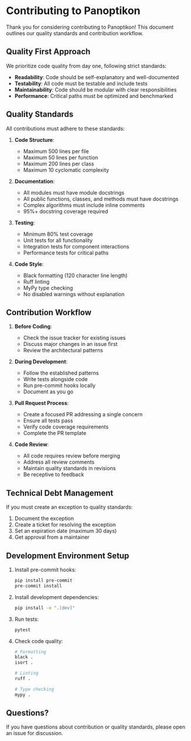 # Contributing to Panoptikon

Thank you for considering contributing to Panoptikon! This document outlines our quality standards and contribution workflow.

## Quality First Approach

We prioritize code quality from day one, following strict standards:

- **Readability**: Code should be self-explanatory and well-documented
- **Testability**: All code must be testable and include tests
- **Maintainability**: Code should be modular with clear responsibilities
- **Performance**: Critical paths must be optimized and benchmarked

## Quality Standards

All contributions must adhere to these standards:

1. **Code Structure**:
   - Maximum 500 lines per file
   - Maximum 50 lines per function
   - Maximum 200 lines per class
   - Maximum 10 cyclomatic complexity

2. **Documentation**:
   - All modules must have module docstrings
   - All public functions, classes, and methods must have docstrings
   - Complex algorithms must include inline comments
   - 95%+ docstring coverage required

3. **Testing**:
   - Minimum 80% test coverage
   - Unit tests for all functionality
   - Integration tests for component interactions
   - Performance tests for critical paths

4. **Code Style**:
   - Black formatting (120 character line length)
   - Ruff linting
   - MyPy type checking
   - No disabled warnings without explanation

## Contribution Workflow

1. **Before Coding**:
   - Check the issue tracker for existing issues
   - Discuss major changes in an issue first
   - Review the architectural patterns

2. **During Development**:
   - Follow the established patterns
   - Write tests alongside code
   - Run pre-commit hooks locally
   - Document as you go

3. **Pull Request Process**:
   - Create a focused PR addressing a single concern
   - Ensure all tests pass
   - Verify code coverage requirements
   - Complete the PR template

4. **Code Review**:
   - All code requires review before merging
   - Address all review comments
   - Maintain quality standards in revisions
   - Be receptive to feedback

## Technical Debt Management

If you must create an exception to quality standards:

1. Document the exception
2. Create a ticket for resolving the exception
3. Set an expiration date (maximum 30 days)
4. Get approval from a maintainer

## Development Environment Setup

1. Install pre-commit hooks:
   ```bash
   pip install pre-commit
   pre-commit install
   ```

2. Install development dependencies:
   ```bash
   pip install -e ".[dev]"
   ```

3. Run tests:
   ```bash
   pytest
   ```

4. Check code quality:
   ```bash
   # Formatting
   black .
   isort .
   
   # Linting
   ruff .
   
   # Type checking
   mypy .
   ```

## Questions?

If you have questions about contribution or quality standards, please open an issue for discussion. 